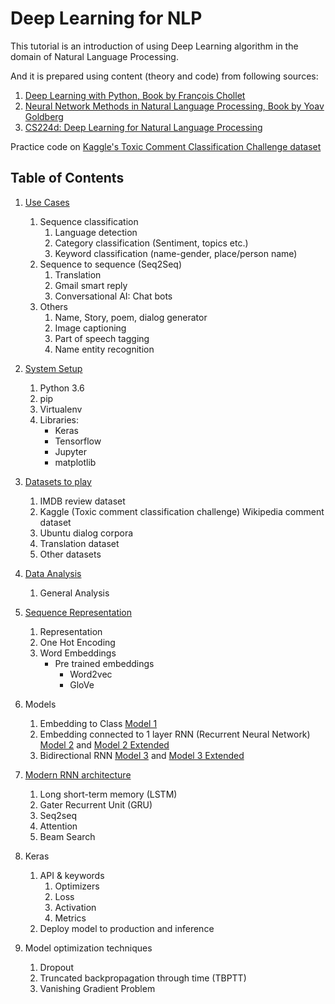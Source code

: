 # Deep Learning for NLP

This tutorial is an introduction of using Deep Learning algorithm in the domain of Natural Language Processing.  

And it is prepared using content (theory and code) from following sources:

1. [Deep Learning with Python, Book by François Chollet](https://www.manning.com/books/deep-learning-with-python)
2. [Neural Network Methods in Natural Language Processing, Book by Yoav Goldberg](https://www.morganclaypool.com/doi/10.2200/S00762ED1V01Y201703HLT037)
3. [CS224d: Deep Learning for Natural Language Processing](http://cs224d.stanford.edu/)

Practice code on [Kaggle's Toxic Comment Classification Challenge dataset](https://www.kaggle.com/c/jigsaw-toxic-comment-classification-challenge)

## Table of Contents

1. [Use Cases](notebooks/USECASES.md)
    1. Sequence classification
        1. Language detection
        2. Category classification (Sentiment, topics etc.)
        3. Keyword classification (name-gender, place/person name)
    2. Sequence to sequence (Seq2Seq)
        1. Translation
        2. Gmail smart reply
        3. Conversational AI: Chat bots
    3. Others
        1. Name, Story, poem, dialog generator
        2. Image captioning
        3. Part of speech tagging
        4. Name entity recognition

2. [System Setup](notebooks/SETUP.md)
    1. Python 3.6
    2. pip
    3. Virtualenv
    4. Libraries: 
        - Keras
        - Tensorflow
        - Jupyter
        - matplotlib

3. [Datasets to play](notebooks/DATASET.md)
    1. IMDB review dataset
    2. Kaggle (Toxic comment classification challenge) Wikipedia comment dataset
    3. Ubuntu dialog corpora
    4. Translation dataset
    5. Other datasets

4. [Data Analysis](notebooks/Data_Analysis.ipynb)
    1. General Analysis

5. [Sequence Representation](notebooks/Sequence_Representation.ipynb)
    1. Representation
    2. One Hot Encoding
    3. Word Embeddings
        * Pre trained embeddings
            * Word2vec
            * GloVe

6. Models
    1. Embedding to Class [Model 1](notebooks/Model_1.ipynb)
    2. Embedding connected to 1 layer RNN (Recurrent Neural Network) [Model 2](notebooks/Model_2.ipynb) and [Model 2 Extended](notebooks/Model_2_Extended.ipynb)
    3. Bidirectional RNN [Model 3](notebooks/Model_3.ipynb) and [Model 3 Extended](notebooks/Model_3_Extended.ipynb)

7. [Modern RNN architecture](notebooks/Misc/ComplexModels.ipynb)
    1. Long short-term memory (LSTM)
    2. Gater Recurrent Unit (GRU)
    3. Seq2seq
    4. Attention
    5. Beam Search 

8. Keras
    1. API & keywords
        1. Optimizers
        2. Loss
        3. Activation
        4. Metrics
    2. Deploy model to production and inference

9. Model optimization techniques
    1. Dropout
    2. Truncated backpropagation through time (TBPTT)
    3. Vanishing Gradient Problem